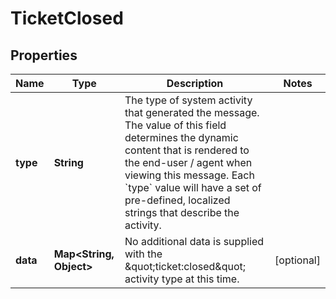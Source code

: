

# TicketClosed


## Properties

| Name | Type | Description | Notes |
|------------ | ------------- | ------------- | -------------|
|**type** | **String** | The type of system activity that generated the message. The value of this field determines the dynamic content that is rendered to the end-user / agent when viewing this message. Each &#x60;type&#x60; value will have a set of pre-defined, localized strings that describe the activity. |  |
|**data** | **Map&lt;String, Object&gt;** | No additional data is supplied with the \&quot;ticket:closed\&quot; activity type at this time. |  [optional] |



